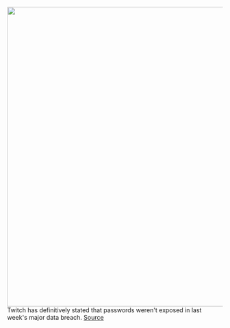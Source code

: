 <img src='https://cdn.vox-cdn.com/thumbor/cb4ACAF6iKiKGBkzLqRzPNIynxA=/0x0:2040x1360/1200x800/filters:focal(857x517:1183x843)/cdn.vox-cdn.com/uploads/chorus_image/image/69999720/acastro_200901_1777_twitch_0002.0.0.jpg' width='700px' /><br/>
Twitch has definitively stated that passwords weren't exposed in last week's major data breach.
<a href='https://www.theverge.com/2021/10/15/22728217/twitch-passwords-data-breach-secure'> Source <a/>